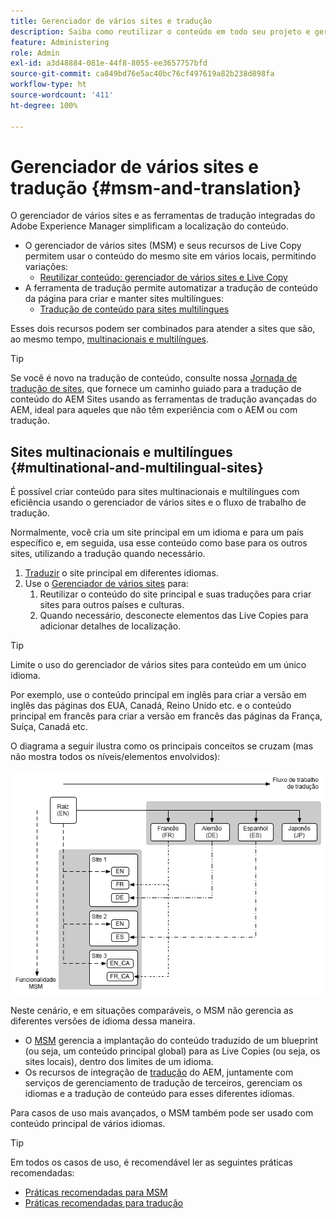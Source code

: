 ```yaml
---
title: Gerenciador de vários sites e tradução
description: Saiba como reutilizar o conteúdo em todo seu projeto e gerenciar sites multilíngues no AEM.
feature: Administering
role: Admin
exl-id: a3d48884-081e-44f8-8055-ee3657757bfd
source-git-commit: ca849bd76e5ac40bc76cf497619a82b238d898fa
workflow-type: ht
source-wordcount: '411'
ht-degree: 100%

---
```


# Gerenciador de vários sites e tradução {#msm-and-translation}

O gerenciador de vários sites e as ferramentas de tradução integradas do Adobe Experience Manager simplificam a localização do conteúdo.

* O gerenciador de vários sites (MSM) e seus recursos de Live Copy permitem usar o conteúdo do mesmo site em vários locais, permitindo variações:
   * [Reutilizar conteúdo: gerenciador de vários sites e Live Copy](msm/overview.md)
* A ferramenta de tradução permite automatizar a tradução de conteúdo da página para criar e manter sites multilíngues:
   * [Tradução de conteúdo para sites multilíngues](translation/overview.md)

Esses dois recursos podem ser combinados para atender a sites que são, ao mesmo tempo, [multinacionais e multilíngues](#multinational-and-multilingual-sites).

>[!TIP]
>
>Se você é novo na tradução de conteúdo, consulte nossa [Jornada de tradução de sites,](/help/journey-sites/translation/overview.md) que fornece um caminho guiado para a tradução de conteúdo do AEM Sites usando as ferramentas de tradução avançadas do AEM, ideal para aqueles que não têm experiência com o AEM ou com tradução.

## Sites multinacionais e multilíngues {#multinational-and-multilingual-sites}

É possível criar conteúdo para sites multinacionais e multilíngues com eficiência usando o gerenciador de vários sites e o fluxo de trabalho de tradução.

Normalmente, você cria um site principal em um idioma e para um país específico e, em seguida, usa esse conteúdo como base para os outros sites, utilizando a tradução quando necessário.

1. [Traduzir](translation/overview.md) o site principal em diferentes idiomas.
1. Use o [Gerenciador de vários sites](msm/overview.md) para:
   1. Reutilizar o conteúdo do site principal e suas traduções para criar sites para outros países e culturas.
   1. Quando necessário, desconecte elementos das Live Copies para adicionar detalhes de localização.

>[!TIP]
>
>Limite o uso do gerenciador de vários sites para conteúdo em um único idioma.
>
>Por exemplo, use o conteúdo principal em inglês para criar a versão em inglês das páginas dos EUA, Canadá, Reino Unido etc. e o conteúdo principal em francês para criar a versão em francês das páginas da França, Suíça, Canadá etc.

O diagrama a seguir ilustra como os principais conceitos se cruzam (mas não mostra todos os níveis/elementos envolvidos):

![Visão geral da localização](assets/localization-overview.png)

Neste cenário, e em situações comparáveis, o MSM não gerencia as diferentes versões de idioma dessa maneira.

* O [MSM](msm/overview.md) gerencia a implantação do conteúdo traduzido de um blueprint (ou seja, um conteúdo principal global) para as Live Copies (ou seja, os sites locais), dentro dos limites de um idioma.
* Os recursos de integração de [tradução](translation/overview.md) do AEM, juntamente com serviços de gerenciamento de tradução de terceiros, gerenciam os idiomas e a tradução de conteúdo para esses diferentes idiomas.

Para casos de uso mais avançados, o MSM também pode ser usado com conteúdo principal de vários idiomas.

>[!TIP]
>
>Em todos os casos de uso, é recomendável ler as seguintes práticas recomendadas:
>
>* [Práticas recomendadas para MSM](msm/best-practices.md)
>* [Práticas recomendadas para tradução](translation/best-practices.md)

